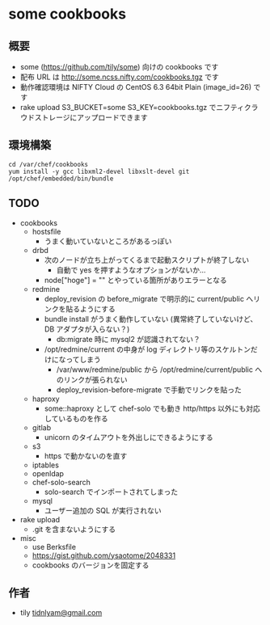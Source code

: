 # some cookbooks

## 概要

 * some (https://github.com/tily/some) 向けの cookbooks です
 * 配布 URL は http://some.ncss.nifty.com/cookbooks.tgz です
 * 動作確認環境は NIFTY Cloud の CentOS 6.3 64bit Plain (image_id=26) です
 * rake upload S3_BUCKET=some S3_KEY=cookbooks.tgz でニフティクラウドストレージにアップロードできます

## 環境構築

	cd /var/chef/cookbooks
	yum install -y gcc libxml2-devel libxslt-devel git
	/opt/chef/embedded/bin/bundle

## TODO

 * cookbooks
   * hostsfile
     * うまく動いていないところがあるっぽい
   * drbd
     * 次のノードが立ち上がってくるまで起動スクリプトが終了しない
       * 自動で yes を押すようなオプションがないか…
     * node["hoge"] = "" とやっている箇所がありエラーとなる
   * redmine
     * deploy_revision の before_migrate で明示的に current/public へリンクを貼るようにする
     * bundle install がうまく動作していない (異常終了していないけど、DB アダプタが入らない？)
       * db:migrate 時に mysql2 が認識されてない？
     * /opt/redmine/current の中身が log ディレクトリ等のスケルトンだけになってしまう
       * /var/www/redmine/public から /opt/redmine/current/public へのリンクが張られない
       * deploy_revision-before-migrate で手動でリンクを貼った
   * haproxy
     * some::haproxy として chef-solo でも動き http/https 以外にも対応しているものを作る
   * gitlab
     * unicorn のタイムアウトを外出しにできるようにする
   * s3
     * https で動かないのを直す
   * iptables
   * openldap
   * chef-solo-search
     * solo-search でインポートされてしまった
   * mysql
     * ユーザー追加の SQL が実行されない
 * rake upload
   * .git を含まないようにする
 * misc
   * use Berksfile
   * https://gist.github.com/ysaotome/2048331
   * cookbooks のバージョンを固定する

## 作者

 * tily <tidnlyam@gmail.com>
